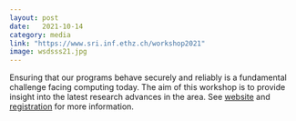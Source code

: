 ```yaml
---
layout: post
date:   2021-10-14
category: media
link: "https://www.sri.inf.ethz.ch/workshop2021"
image: wsdsss21.jpg
---
```



[]() Ensuring that our programs behave securely and reliably is a fundamental challenge facing computing today. The aim of this workshop is to provide insight into the latest research advances in the area. See [website](https://www.sri.inf.ethz.ch/workshop2021/) and [registration](https://ethzurich.eventsair.com/wdsss2021/reg/Site/Register/) for more information.  
